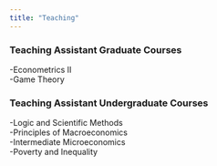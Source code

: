 ```yaml
---
title: "Teaching"
---
```


### Teaching Assistant Graduate Courses
-Econometrics II  
-Game Theory  
### Teaching Assistant Undergraduate Courses
-Logic and Scientific Methods  
-Principles of Macroeconomics  
-Intermediate Microeconomics  
-Poverty and Inequality 
